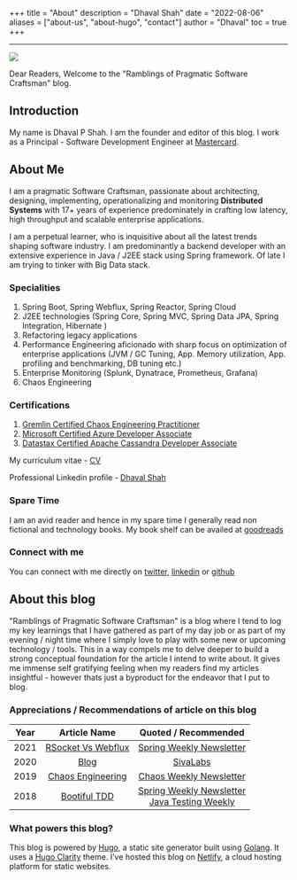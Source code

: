 +++
title = "About"
description = "Dhaval Shah"
date = "2022-08-06"
aliases = ["about-us", "about-hugo", "contact"]
author = "Dhaval"
toc = true
+++

------------------------------------------------------------------------------

[![](https://www.dhaval-shah.com/images/wp-content/uploads/2020/05/about-1.png)](https://www.dhaval-shah.com/images/wp-content/uploads/2020/05/about-1.png)

Dear Readers, Welcome to the "Ramblings of Pragmatic Software Craftsman" blog.

## Introduction
My name is Dhaval P Shah. I am the founder and editor of this blog.
I work as a Principal - Software Development Engineer at [Mastercard](https://www.mastercard.co.in/en-in.html).

## About Me
I am a pragmatic Software Craftsman, passionate about architecting, designing, implementing, operationalizing and monitoring **Distributed Systems** with 17+ years of experience predominately in crafting low latency, high throughput and scalable enterprise applications.

I am a perpetual learner, who is inquisitive about all the latest trends shaping software 
industry. I am predominantly a backend developer with an extensive experience in Java / J2EE stack using Spring framework. Of late I am trying to tinker with Big Data stack.

### Specialities
1. Spring Boot, Spring Webflux, Spring Reactor, Spring Cloud
2. J2EE technologies (Spring Core, Spring MVC, Spring Data JPA, Spring Integration, Hibernate )
3. Refactoring legacy applications
4. Performance Engineering aficionado with sharp focus on optimization of enterprise applications (JVM / GC Tuning, App. Memory utilization, App. profiling and benchmarking, DB tuning etc.)
5. Enterprise Monitoring (Splunk, Dynatrace, Prometheus, Grafana)
6. Chaos Engineering

### Certifications
1. [Gremlin Certified Chaos Engineering Practitioner](https://www.credential.net/b161eed7-1611-471d-b4d1-1b84a0b13d8b)
2. [Microsoft Certified Azure Developer Associate](https://www.credly.com/badges/3c868c88-f163-41d0-ba70-e757087f978f/public_url)
3. [Datastax Certified Apache Cassandra Developer Associate](https://certification.mettl.com/datastax/applicant/verify-certification-with-qr?email=gladiator201279%40gmail.com&assessment=Apache%20Cassandra%203%20Developer%20Associate%20Certification&date=Oct%2018,%202020)

My curriculum vitae - [CV](https://www.cakeresume.com/dhaval201279)

Professional Linkedin profile - [Dhaval Shah](https://www.linkedin.com/in/dhavalshah201279/)

### Spare Time
I am an avid reader and hence in my spare time I generally read non fictional and technology books. My book shelf can be availed at [goodreads](https://www.goodreads.com/review/list/5826087-dhaval-shah?shelf=read)

### Connect with me
You can connect with me directly on [twitter](https://twitter.com/dhaval201279), [linkedin](https://www.linkedin.com/in/dhavalshah201279/) or [github](https://github.com/dhaval201279)

## About this blog
"Ramblings of Pragmatic Software Craftsman" is a blog where I tend to log my key learnings that I have gathered as part of my day job or as part of my evening / night time where I simply love to play with some new or upcoming technology / tools. This in a way compels me to delve deeper to build a strong conceptual foundation for the article I intend to write about. It gives me immense self gratifying feeling when my readers find my articles insightful - however thats just a byproduct for the endeavor that I put to blog.

### Appreciations / Recommendations of article on this blog
|  Year  | Article Name   | Quoted / Recommended |
|:--------:|:--------:|:------:|
| 2021 | [RSocket Vs Webflux](https://www.dhaval-shah.com/performance-comparison-rsocket-webflux/) | [Spring Weekly Newsletter](https://spring.io/blog/2021/09/14/this-week-in-spring-september-14th-2021) |
| 2020 | [Blog](https://dhaval-shah.com)| [SivaLabs](https://www.sivalabs.in/2020/09/all-the-resources-you-ever-need-as-a-java-spring-application-developer/)|
| 2019 | [Chaos Engineering](https://www.dhaval-shah.com/chaos-engineering-demonstration-with-working-example/) | [Chaos Weekly Newsletter](https://medium.com/this-week-in-chaos/issue-9-august-6-2019-a410a8c21c23) |
| 2018 | [Bootiful TDD](https://www.dhaval-shah.com/bootiful-test-driven-development/)| [Spring Weekly Newsletter](https://spring.io/blog/2018/03/13/this-week-in-spring-march-13th-2018) <br /> [Java Testing Weekly](https://www.petrikainulainen.net/weekly/java-testing-weekly-12-2018)|

### What powers this blog?
This blog is powered by [Hugo](https://gohugo.io/), a static site generator built using [Golang](https://golang.org/). It uses a [Hugo Clarity](https://themes.gohugo.io/hugo-clarity/) theme.
I’ve hosted this blog on [Netlify](https://www.netlify.com/), a cloud hosting platform for static websites.





